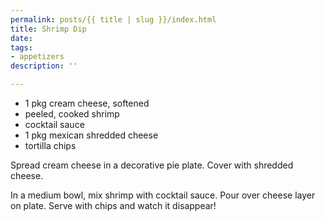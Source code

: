 ```yaml
---
permalink: posts/{{ title | slug }}/index.html
title: Shrimp Dip
date: 
tags:
- appetizers
description: ''

---
```

* 1 pkg cream cheese, softened
* peeled, cooked shrimp
* cocktail sauce
* 1 pkg mexican shredded cheese
* tortilla chips

Spread cream cheese in a decorative pie plate. Cover with shredded cheese. 

In a medium bowl, mix shrimp with cocktail sauce. Pour over cheese layer on plate.  Serve with chips and watch it disappear!